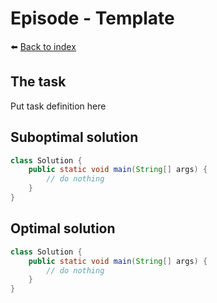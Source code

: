 # Episode - Template

⬅️ [Back to index](README.md)

## The task

Put task definition here

## Suboptimal solution

```java
class Solution {
    public static void main(String[] args) {
        // do nothing
    }
}
```

## Optimal solution

```java
class Solution {
    public static void main(String[] args) {
        // do nothing
    }
}
```
